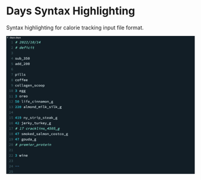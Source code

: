 # Days Syntax Highlighting

Syntax highlighting for calorie tracking input file format.

![code example](code_example.png)
